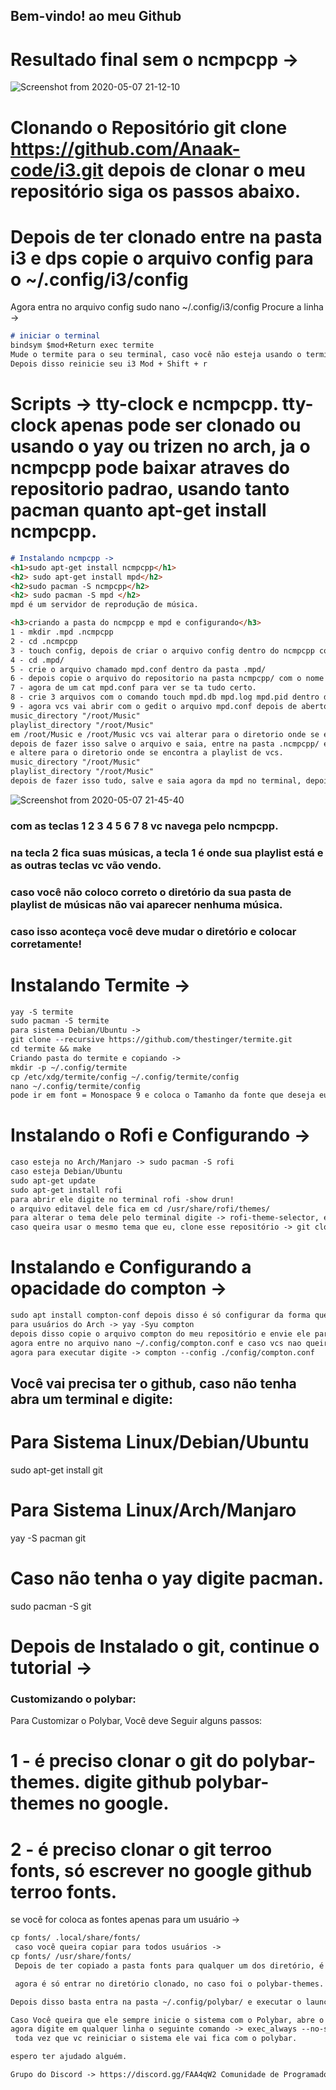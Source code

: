## Bem-vindo! ao meu Github
# Resultado final  sem o ncmpcpp ->
![Screenshot from 2020-05-07 21-12-10](https://user-images.githubusercontent.com/64982678/81356422-8693e900-90a7-11ea-862f-807453d4e11b.png)

# Clonando o Repositório git clone https://github.com/Anaak-code/i3.git depois de clonar o meu repositório siga os passos abaixo.
# Depois de ter clonado entre na pasta i3 e dps copie o arquivo config para o ~/.config/i3/config
Agora entra no arquivo config sudo nano ~/.config/i3/config
Procure a linha -> 
```Markdown
# iniciar o terminal
bindsym $mod+Return exec termite
Mude o termite para o seu terminal, caso você não esteja usando o termite, como eu uso termite, eu vou deixar ele. 
Depois disso reinicie seu i3 Mod + Shift + r
```
# Scripts -> tty-clock e ncmpcpp. tty-clock apenas pode ser clonado ou usando o yay ou trizen no arch, ja o ncmpcpp pode baixar atraves do repositorio padrao, usando tanto pacman quanto apt-get install ncmpcpp.
```Markdown
# Instalando ncmpcpp ->
<h1>sudo apt-get install ncmpcpp</h1>
<h2> sudo apt-get install mpd</h2>
<h2>sudo pacman -S ncmpcpp</h2>
<h2> sudo pacman -S mpd </h2>
mpd é um servidor de reprodução de música.

<h3>criando a pasta do ncmpcpp e mpd e configurando</h3>
1 - mkdir .mpd .ncmpcpp
2 - cd .ncmpcpp
3 - touch config, depois de criar o arquivo config dentro do ncmpcpp copie o arquivo do repositorio dentro da pasta ncmpcpp com o nome config para ~/.ncmpcpp depois saia e vai pra pasta .mpd
4 - cd .mpd/ 
5 - crie o arquivo chamado mpd.conf dentro da pasta .mpd/
6 - depois copie o arquivo do repositorio na pasta ncmpcpp/ com o nome do arquivo mpd.conf para ~/.mpd
7 - agora de um cat mpd.conf para ver se ta tudo certo.
8 - crie 3 arquivos com o comando touch mpd.db mpd.log mpd.pid dentro da pasta .mpd.
9 - agora vcs vai abrir com o gedit o arquivo mpd.conf depois de aberto vcs vai mudar o seguinte ->
music_directory "/root/Music"
playlist_directory "/root/Music"
em /root/Music e /root/Music vcs vai alterar para o diretorio onde se encontra a playlist de Musicas de vcs.
depois de fazer isso salve o arquivo e saia, entre na pasta .ncmpcpp/ e edite o arquivo novamente com o gedit -> gedit config
e altere para o diretorio onde se encontra a playlist de vcs.
music_directory "/root/Music"
playlist_directory "/root/Music"
depois de fazer isso tudo, salve e saia agora da mpd no terminal, depois de da mpd execute o comando ncmpcpp, e sua imagem deve está igual a minha ->
```
![Screenshot from 2020-05-07 21-45-40](https://user-images.githubusercontent.com/64982678/81358197-353a2880-90ac-11ea-8605-5f2caf9147d8.png)
<h3> com as teclas 1 2 3 4 5 6 7 8 vc navega pelo ncmpcpp.</h3>
<h3> na tecla 2 fica suas músicas, a tecla 1 é onde sua playlist está e as outras teclas vc vão vendo.</h3>
<h3> caso você não coloco correto o diretório da sua pasta de playlist de músicas não vai aparecer nenhuma música.</h3>
<h3>caso isso aconteça você deve mudar o diretório e colocar corretamente!</h3>

# Instalando Termite ->
```Markdown
yay -S termite
sudo pacman -S termite
para sistema Debian/Ubuntu ->
git clone --recursive https://github.com/thestinger/termite.git
cd termite && make
Criando pasta do termite e copiando ->
mkdir -p ~/.config/termite
cp /etc/xdg/termite/config ~/.config/termite/config
nano ~/.config/termite/config
pode ir em font = Monospace 9 e coloca o Tamanho da fonte que deseja eu uso em 12, descomente a linha caso tenha #, depois disso salve o arquivo e saia.
```

# Instalando o Rofi e Configurando ->
```Markdown
caso esteja no Arch/Manjaro -> sudo pacman -S rofi
caso esteja Debian/Ubuntu
sudo apt-get update
sudo apt-get install rofi
para abrir ele digite no terminal rofi -show drun!
o arquivo editavel dele fica em cd /usr/share/rofi/themes/
para alterar o tema dele pelo terminal digite -> rofi-theme-selector, escolha um tema e aperte alt + a.
caso queira usar o mesmo tema que eu, clone esse repositório -> git clone https://github.com/davatorium/rofi-themes.git &&  cd rofi-themes/ entre na pasta User Themes, depois  cp flat-orange.rasi /usr/share/rofi/themes/ depois de copiado digite no terminal novamente -> rofi-theme-selector depois de abrir ele procure o tema chamado flat-orange e salve com alt + a.
```

#  Instalando e Configurando a opacidade do compton ->
```Markdown
sudo apt install compton-conf depois disso é só configurar da forma que vocês quer -> para usuários de Debian/Ubuntu
para usuários do Arch -> yay -Syu compton
depois disso copie o arquivo compton do meu repositório e envie ele para ~/.config/compton.conf
agora entre no arquivo nano ~/.config/compton.conf e caso vcs nao queira instalar o termite, vcs tem que alterar o termite pelo terminal de vcs, mas com a inicial em letra Maiúscula.
agora para executar digite -> compton --config ./config/compton.conf

```
## Você vai precisa ter o github, caso não tenha abra um terminal e  digite:
# Para Sistema Linux/Debian/Ubuntu
sudo apt-get install git
# Para Sistema Linux/Arch/Manjaro
yay -S pacman git
# Caso não tenha o yay digite pacman.
sudo pacman -S git
# Depois de Instalado o git, continue o tutorial ->
### Customizando o polybar:
Para Customizar o Polybar, Você deve Seguir alguns passos:

 # 1 - é preciso clonar o git do polybar-themes. digite github polybar-themes no google.
 # 2 - é preciso clonar o git terroo fonts, só escrever no google github terroo fonts.
se você for coloca as fontes apenas para um usuário ->
```Markdown
cp fonts/ .local/share/fonts/
 caso você queira copiar para todos usuários ->
cp fonts/ /usr/share/fonts/
 Depois de ter copiado a pasta fonts para qualquer um dos diretório, é preciso atualizar o cache. -> fc-cache -fv

 agora é só entrar no diretório clonado, no caso foi o polybar-themes. depois de estar nele escolha um Polybar do seu agrado. agora Você entra na pasta do polybar, copie tudo que está dentro dela para o diretório cp -r * ~/.config/polybar/

Depois disso basta entra na pasta ~/.config/polybar/ e executar o launch.sh

Caso Você queira que ele sempre inicie o sistema com o Polybar, abre o arquivo sudo vim ~/.config/i3/config
agora digite em qualquer linha o seguinte comando -> exec_always --no-startup-id ~/.config/polybar/launch.sh
 toda vez que vc reiniciar o sistema ele vai fica com o polybar.

espero ter ajudado alguém.

Grupo do Discord -> https://discord.gg/FAA4qW2 Comunidade de Programadores.
